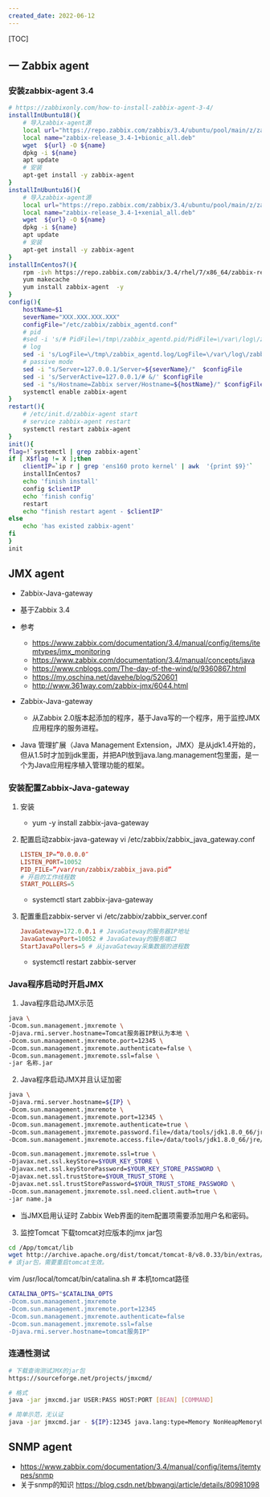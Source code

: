 ```yaml
---
created_date: 2022-06-12
---
```


[TOC]

## 一 Zabbix agent

### 安装zabbix-agent 3.4

```bash
# https://zabbixonly.com/how-to-install-zabbix-agent-3-4/
installInUbuntu18(){
	# 导入zabbix-agent源
	local url="https://repo.zabbix.com/zabbix/3.4/ubuntu/pool/main/z/zabbix-release/zabbix-release_3.4-1+bionic_all.deb"
	local name="zabbix-release_3.4-1+bionic_all.deb"
	wget  ${url} -O ${name}
	dpkg -i ${name}
	apt update
	# 安装
	apt-get install -y zabbix-agent
}
installInUbuntu16(){
	# 导入zabbix-agent源
	local url="https://repo.zabbix.com/zabbix/3.4/ubuntu/pool/main/z/zabbix-release/zabbix-release_3.4-1+xenial_all.deb"
	local name="zabbix-release_3.4-1+xenial_all.deb"
	wget  ${url} -O ${name}
	dpkg -i ${name}
	apt update
	# 安装
	apt-get install -y zabbix-agent
}
installInCentos7(){
    rpm -ivh https://repo.zabbix.com/zabbix/3.4/rhel/7/x86_64/zabbix-release-3.4-2.el7.noarch.rpm
	yum makecache
    yum install zabbix-agent  -y
}
config(){
    hostName=$1
	severName="XXX.XXX.XXX.XXX"
	configFile="/etc/zabbix/zabbix_agentd.conf"
	# pid
	#sed -i 's/# PidFile=\/tmp\/zabbix_agentd.pid/PidFile=\/var\/log\/zabbix\/zabbix_agentd.pid/' $configFile
	# log
	sed -i 's/LogFile=\/tmp\/zabbix_agentd.log/LogFile=\/var\/log\/zabbix\/zabbix_agentd.log/' $configFile
	# passive mode
	sed -i "s/Server=127.0.0.1/Server=${severName}/"  $configFile
	sed -i 's/ServerActive=127.0.0.1/# &/' $configFile
	sed -i "s/Hostname=Zabbix server/Hostname=${hostName}/" $configFile
    systemctl enable zabbix-agent
}
restart(){
	# /etc/init.d/zabbix-agent start 
	# service zabbix-agent restart
    systemctl restart zabbix-agent
}
init(){
flag=!`systemctl | grep zabbix-agent`
if [ X$flag != X ];then
	clientIP=`ip r | grep 'ens160 proto kernel' | awk  '{print $9}'`
    installInCentos7
    echo 'finish install'
    config $clientIP
    echo 'finish config'
    restart
    echo "finish restart agent - $clientIP"
else
	echo 'has existed zabbix-agent'
fi
}
init
```

## JMX agent

- Zabbix-Java-gateway

- 基于Zabbix 3.4

- 参考

  - https://www.zabbix.com/documentation/3.4/manual/config/items/itemtypes/jmx_monitoring
  - https://www.zabbix.com/documentation/3.4/manual/concepts/java
  - https://www.cnblogs.com/The-day-of-the-wind/p/9360867.html
  - https://my.oschina.net/davehe/blog/520601
  - http://www.361way.com/zabbix-jmx/6044.html

- Zabbix-Java-gateway

  - 从Zabbix 2.0版本起添加的程序，基于Java写的一个程序，用于监控JMX应用程序的服务进程。

- Java 管理扩展（Java Management Extension，JMX）是从jdk1.4开始的，但从1.5时才加到jdk里面，并把API放到java.lang.management包里面，是一个为Java应用程序植入管理功能的框架。

### 安装配置Zabbix-Java-gateway

1. 安装

   - yum -y install zabbix-java-gateway

2. 配置启动zabbix-java-gateway vi /etc/zabbix/zabbix_java_gateway.conf

   ```conf
   LISTEN_IP=”0.0.0.0″
   LISTEN_PORT=10052
   PID_FILE=”/var/run/zabbix/zabbix_java.pid”
   # 开启的工作线程数
   START_POLLERS=5
   ```

   - systemctl start zabbix-java-gateway

3. 配置重启zabbix-server vi /etc/zabbix/zabbix_server.conf

   ```conf
   JavaGateway=172.0.0.1 # JavaGateway的服务器IP地址
   JavaGatewayPort=10052 # JavaGateway的服务端口
   StartJavaPollers=5 # 从javaGateway采集数据的进程数
   ```

   - systemctl restart zabbix-server

### Java程序启动时开启JMX

1. Java程序启动JMX示范

```bash
java \
-Dcom.sun.management.jmxremote \
-Djava.rmi.server.hostname=Tomcat服务器IP默认为本地 \
-Dcom.sun.management.jmxremote.port=12345 \
-Dcom.sun.management.jmxremote.authenticate=false \
-Dcom.sun.management.jmxremote.ssl=false \
-jar 名称.jar
```

2. Java程序启动JMX并且认证加密

```bash
java \
-Djava.rmi.server.hostname=${IP} \
-Dcom.sun.management.jmxremote \
-Dcom.sun.management.jmxremote.port=12345 \
-Dcom.sun.management.jmxremote.authenticate=true \
-Dcom.sun.management.jmxremote.password.file=/data/tools/jdk1.8.0_66/jre/lib/management/jmxremote.password \
-Dcom.sun.management.jmxremote.access.file=/data/tools/jdk1.8.0_66/jre/lib/management/jmxremote.access \

-Dcom.sun.management.jmxremote.ssl=true \
-Djavax.net.ssl.keyStore=$YOUR_KEY_STORE \
-Djavax.net.ssl.keyStorePassword=$YOUR_KEY_STORE_PASSWORD \
-Djavax.net.ssl.trustStore=$YOUR_TRUST_STORE \
-Djavax.net.ssl.trustStorePassword=$YOUR_TRUST_STORE_PASSWORD \
-Dcom.sun.management.jmxremote.ssl.need.client.auth=true \
-jar name.ja
```

- 当JMX启用认证时 Zabbix Web界面的item配置项需要添加用户名和密码。

3. 监控Tomcat
   下载tomcat对应版本的jmx jar包

```bash
cd /App/tomcat/lib
wget http://archive.apache.org/dist/tomcat/tomcat-8/v8.0.33/bin/extras/catalina-jmx-remote.jar
# 该jar包，需要重启tomcat生效。
```

vim /usr/local/tomcat/bin/catalina.sh # 本机tomcat路径

```bash
CATALINA_OPTS="$CATALINA_OPTS
-Dcom.sun.management.jmxremote
-Dcom.sun.management.jmxremote.port=12345
-Dcom.sun.management.jmxremote.authenticate=false
-Dcom.sun.management.jmxremote.ssl=false 
-Djava.rmi.server.hostname=tomcat服务IP"
```

### 连通性测试

```bash
# 下载查询测试JMX的jar包
https://sourceforge.net/projects/jmxcmd/ 

# 格式
java -jar jmxcmd.jar USER:PASS HOST:PORT [BEAN] [COMMAND]

# 简单示范，无认证
java -jar jmxcmd.jar - ${IP}:12345 java.lang:type=Memory NonHeapMemoryUsage
```

## SNMP agent

- https://www.zabbix.com/documentation/3.4/manual/config/items/itemtypes/snmp
- 关于snmp的知识 https://blog.csdn.net/bbwangj/article/details/80981098
